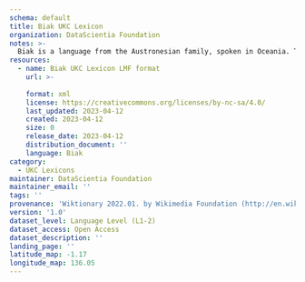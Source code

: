 ```yaml
---
schema: default
title: Biak UKC Lexicon
organization: DataScientia Foundation
notes: >-
  Biak is a language from the Austronesian family, spoken in Oceania. The UKC Lexicon of Biak is represented as a lexico-semantic network. It consists of words, word senses, synsets, as well as sense-level and synset-level relationships.
resources:
  - name: Biak UKC Lexicon LMF format
    url: >-
      
    format: xml
    license: https://creativecommons.org/licenses/by-nc-sa/4.0/
    last_updated: 2023-04-12
    created: 2023-04-12
    size: 0
    release_date: 2023-04-12
    distribution_document: ''
    language: Biak
category:
  - UKC Lexicons
maintainer: DataScientia Foundation
maintainer_email: ''
tags: ''
provenance: 'Wiktionary 2022.01. by Wikimedia Foundation (http://en.wiktionary.org); Princeton WordNet 2.1 by Princeton University (https://wordnet.princeton.edu)'
version: '1.0'
dataset_level: Language Level (L1-2)
dataset_access: Open Access
dataset_description: ''
landing_page: ''
latitude_map: -1.17
longitude_map: 136.05
---
```

